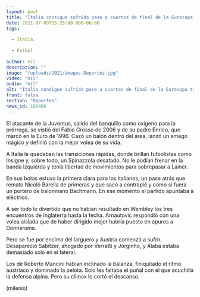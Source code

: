 ```yaml
---
layout: post
title: "Italia consigue sufrido pase a cuartos de final de la Eurocopa tras vencer a Austria"
date: 2021-07-09T15:25:00.000-06:00
tags:
  
  - Italia.
  
  - Futbol
  
author: nil
description: ""
image: "/uploads/2021/images-Deportes.jpg"
video: "nil"
audio: "nil"
alt: "Italia consigue sufrido pase a cuartos de final de la Eurocopa tras vencer a Austria"
front: false
section: "Deportes"
news_id: 185486
---
```


El atacante de la Juventus, salido del banquillo como oxígeno para la prórroga, se vistió del Fabio Grosso de 2006 y de su padre Enrico, que marcó en la Euro de 1996. Cazó un balón dentro del área, lanzó un amago mágico y definió con la mejor volea de su vida. 

A Italia le quedaban las transiciones rápidas, donde brillan futbolistas como Insigne y, sobre todo, un Spinazzola desatado. No le podían frenar en la banda izquierda y tenía libertad de movimientos para sobrepasar a Lainer.

En sus botas estuvo la primera clara para los italianos, un pase atrás que remato Nicoló Barella de primeras y que sacó a contrapié y como si fuera un portero de balonmano Bachmann. En ese momento el partido apuntaba a eléctrico.

 A ser todo lo divertido que no habían resultado en Wembley los tres encuentros de Inglaterra hasta la fecha. Arnautovic respondió con una volea aislada que de haber dirigido mejor habría puesto en apuros a Donnaruma.

 Pero se fue por encima del larguero y Austria comenzó a sufrir. Desapareció Sabitzer, ahogado por Verratti y Jorginho, y Alaba estaba demasiado solo en el lateral. 

Los de Roberto Mancini habían inclinado la balanza, finiquitado el ritmo austríaco y dominado la pelota. Solo les faltaba el puñal con el que acuchilla la defensa alpina. Pero su clímax lo cortó el descanso. 

(milenio)

